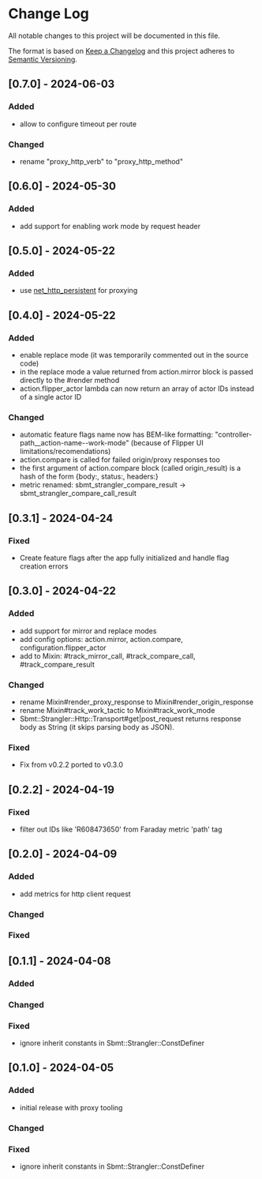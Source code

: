 # Change Log

All notable changes to this project will be documented in this file.

The format is based on [Keep a Changelog](http://keepachangelog.com/)
and this project adheres to [Semantic Versioning](http://semver.org/).

## [0.7.0] - 2024-06-03

### Added
- allow to configure timeout per route

### Changed
- rename "proxy_http_verb" to "proxy_http_method"

## [0.6.0] - 2024-05-30

### Added
- add support for enabling work mode by request header

## [0.5.0] - 2024-05-22

### Added
- use [net_http_persistent](https://github.com/lostisland/faraday-net_http_persistent) for proxying

## [0.4.0] - 2024-05-22

### Added
- enable replace mode (it was temporarily commented out in the source code)
- in the replace mode a value returned from action.mirror block is passed directly to the #render method
- action.flipper_actor lambda can now return an array of actor IDs instead of a single actor ID

### Changed
- automatic feature flags name now has BEM-like formatting: "controller-path__action-name--work-mode" (because of Flipper UI limitations/recomendations)
- action.compare is called for failed origin/proxy responses too
- the first argument of action.compare block (called origin_result) is a hash of the form {body:, status:, headers:}
- metric renamed: sbmt_strangler_compare_result -> sbmt_strangler_compare_call_result

## [0.3.1] - 2024-04-24

### Fixed
- Create feature flags after the app fully initialized and handle flag creation errors

## [0.3.0] - 2024-04-22

### Added
- add support for mirror and replace modes
- add config options: action.mirror, action.compare, configuration.flipper_actor
- add to Mixin: #track_mirror_call, #track_compare_call, #track_compare_result

### Changed
- rename Mixin#render_proxy_response to Mixin#render_origin_response
- rename Mixin#track_work_tactic to Mixin#track_work_mode
- Sbmt::Strangler::Http::Transport#get|post_request returns response body as String (it skips parsing body as JSON).

### Fixed
- Fix from v0.2.2 ported to v0.3.0

## [0.2.2] - 2024-04-19

### Fixed
- filter out IDs like 'R608473650' from Faraday metric 'path' tag

## [0.2.0] - 2024-04-09

### Added
- add metrics for http client request

### Changed

### Fixed

## [0.1.1] - 2024-04-08

### Added

### Changed

### Fixed
- ignore inherit constants in Sbmt::Strangler::ConstDefiner

## [0.1.0] - 2024-04-05

### Added
- initial release with proxy tooling

### Changed

### Fixed
- ignore inherit constants in Sbmt::Strangler::ConstDefiner
